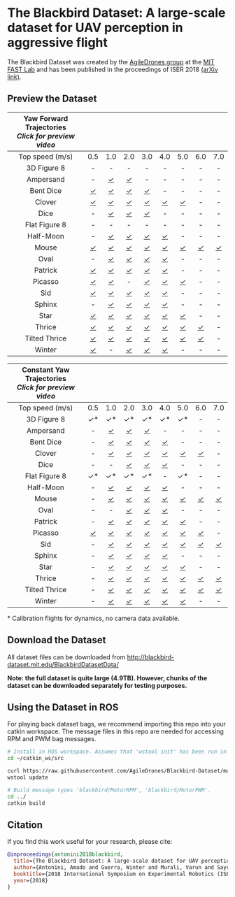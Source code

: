 # The Blackbird Dataset: A large-scale dataset for UAV perception in aggressive flight

<!-- [![Video Link](https://img.youtube.com/vi/_VBww8YQuA8/0.jpg)](https://www.youtube.com/watch?v=_VBww8YQuA8) -->

The Blackbird Dataset was created by the [AgileDrones group](http://agiledrones.mit.edu) at the [MIT FAST Lab](http://karaman.mit.edu/group.html) and has been published in the proceedings of ISER 2018 [(arXiv link)](https://arxiv.org/abs/1810.01987). 



## Preview the Dataset

| Yaw Forward Trajectories<br>*Click for preview video*                                        |||||||||
| :-----------: | :------: | :------: | :------: | :------: | :------: | :------: | :------: | :------: | 
| Top speed (m/s) |   0.5  |   1.0    |   2.0    |   3.0    |   4.0    |   5.0    |   6.0    |   7.0    |
|  3D Figure 8  |    \-    |     \-   |    \-    |    \-    |    \-    |    \-    |    \-    |    \-    |
|   Ampersand   |    \-    | [✓][b11] | [✓][b21] |    \-    |    \-    |    \-    |    \-    |    \-    |
|   Bent Dice   | [✓][c01] | [✓][c11] | [✓][c21] | [✓][c31] |    \-    |    \-    |    \-    |    \-    |
|    Clover     | [✓][d01] | [✓][d11] | [✓][d21] | [✓][d31] | [✓][d41] | [✓][d51] |    \-    |    \-    |
|     Dice      |    \-    | [✓][e11] | [✓][e21] | [✓][e31] |    \-    |    \-    |    \-    |    \-    |
| Flat Figure 8 |    \-    |    \-    |    \-    |    \-    |    \-    |    \-    |    \-    |    \-    |
|   Half-Moon   |    \-    | [✓][g11] | [✓][g21] | [✓][g31] | [✓][g41] |    \-    |    \-    |    \-    |
|     Mouse     | [✓][h01] | [✓][h11] | [✓][h21] | [✓][h31] | [✓][h41] | [✓][h51] | [✓][h61] | [✓][h71] |
|     Oval      |    \-    | [✓][i11] | [✓][i21] | [✓][i31] | [✓][i41] |    \-    |    \-    |    \-    |
|    Patrick    | [✓][j01] | [✓][j11] | [✓][j21] | [✓][j31] | [✓][j41] |    \-    |    \-    |    \-    |
|    Picasso    | [✓][k01] | [✓][k11] |    \-    | [✓][k31] | [✓][k41] | [✓][k51] |    \-    |    \-    |
|      Sid      | [✓][l01] | [✓][l11] | [✓][l21] | [✓][l31] | [✓][l41] |    \-    |    \-    |    \-    |
|    Sphinx     |    \-    | [✓][m11] | [✓][m21] | [✓][m31] | [✓][m41] |    \-    |    \-    |    \-    |
|     Star      | [✓][n01] | [✓][n11] | [✓][n21] | [✓][n31] | [✓][n41] | [✓][n51] |    \-    |    \-    |
|    Thrice     | [✓][o01] | [✓][o11] | [✓][o21] | [✓][o31] | [✓][o41] | [✓][o51] | [✓][o61] |    \-    |
| Tilted Thrice | [✓][p01] | [✓][p11] | [✓][p21] | [✓][p31] | [✓][p41] | [✓][p51] | [✓][p61] |    \-    |
|    Winter     | [✓][q01] |    \-    | [✓][q21] | [✓][q31] | [✓][q41] |    \-    |    \-    |    \-    |


| Constant Yaw Trajectories<br>*Click for preview video*                                        |||||||||
| :-----------: | :------: | :------: | :------: | :------: | :------: | :------: | :------: | :------: | 
| Top speed (m/s) |   0.5  |   1.0    |   2.0    |   3.0    |   4.0    |   5.0    |   6.0    |   7.0    |
|  3D Figure 8  |    ✓*    |     ✓*   |    ✓*    |    ✓*    |    ✓*    |    ✓*    |    \-    |    \-    |
|   Ampersand   |    \-    | [✓][b10] | [✓][b20] | [✓][b30] |    \-    |    \-    |    \-    |    \-    |
|   Bent Dice   |    \-    | [✓][c10] | [✓][c20] | [✓][c30] | [✓][c40] |    \-    |    \-    |    \-    |
|    Clover     |    \-    | [✓][d10] | [✓][d20] | [✓][d30] | [✓][d40] | [✓][d50] | [✓][d60] |    \-    |
|     Dice      |    \-    |    \-    | [✓][e20] | [✓][e30] | [✓][e40] |    \-    |    \-    |    \-    |
| Flat Figure 8 |    ✓*    |    ✓*    |    ✓*    |    ✓*    |    \-    |    ✓*    |    \-    |    \-    |
|   Half-Moon   |    \-    | [✓][g10] | [✓][g20] | [✓][g30] | [✓][g40] |    \-    |    \-    |    \-    |
|     Mouse     |    \-    | [✓][h10] | [✓][h20] | [✓][h30] | [✓][h40] | [✓][h50] | [✓][h60] | [✓][h70] |
|     Oval      |    \-    |    \-    | [✓][i20] | [✓][i30] | [✓][i40] |    \-    |    \-    |    \-    |
|    Patrick    |    \-    | [✓][j10] | [✓][j20] | [✓][j30] | [✓][j40] | [✓][j50] |    \-    |    \-    |
|    Picasso    | [✓][k05] | [✓][k10] | [✓][k20] | [✓][k30] | [✓][k40] | [✓][k50] | [✓][k60] |    \-    |
|      Sid      |    \-    | [✓][l10] | [✓][l20] | [✓][l30] | [✓][l40] | [✓][l50] | [✓][l60] | [✓][l70] |
|    Sphinx     |    \-    | [✓][m10] | [✓][m20] | [✓][m30] | [✓][m40] |    \-    |    \-    |    \-    |
|     Star      |    \-    | [✓][n10] | [✓][n20] | [✓][n30] | [✓][n40] | [✓][n50] |    \-    |    \-    |
|    Thrice     |    \-    | [✓][o10] | [✓][o20] | [✓][o30] | [✓][o40] | [✓][o50] | [✓][o60] | [✓][o70] |
| Tilted Thrice |    \-    | [✓][p10] | [✓][p20] | [✓][p30] | [✓][p40] | [✓][p50] | [✓][p60] | [✓][p70] |
|    Winter     |    \-    | [✓][q10] | [✓][q20] | [✓][q30] | [✓][q40] | [✓][q50] |    \-    |    \-    |

\* Calibration flights for dynamics, no camera data available.


## Download the Dataset

All dataset files can be downloaded from http://blackbird-dataset.mit.edu/BlackbirdDatasetData/

**Note: the full dataset is quite large (4.9TB). However, chunks of the dataset can be downloaded separately for testing purposes.**

## Using the Dataset in ROS

For playing back dataset bags, we recommend importing this repo into your catkin workspace. The message files in this repo are needed for accessing RPM and PWM bag messages.

```bash
# Install in ROS workspace. Assumes that 'wstool init' has been run in workspace
cd ~/catkin_ws/src

curl https://raw.githubusercontent.com/AgileDrones/Blackbird-Dataset/master/.rosinstall >> .rosinstall
wstool update

# Build message types 'blackbird/MotorRPM', 'blackbird/MotorPWM'.
cd ../
catkin build
```  


## Citation
If you find this work useful for your research, please cite:
```bibtex
@inproceedings{antonini2018blackbird,
  title={The Blackbird Dataset: A large-scale dataset for UAV perception in aggressive flight},
  author={Antonini, Amado and Guerra, Winter and Murali, Varun and Sayre-McCord, Thomas and Karaman, Sertac},
  booktitle={2018 International Symposium on Experimental Robotics (ISER)},
  year={2018}
}
```

<!-- PREVIEW LINKS BELOW  -->

<!-- Constant yaw trajectory preview links for table -->
[b10]: http://blackbird-dataset.mit.edu/BlackbirdDatasetData/ampersand/yawConstant/maxSpeed1p0/videos/
[b20]: http://blackbird-dataset.mit.edu/BlackbirdDatasetData/ampersand/yawConstant/maxSpeed2p0/videos/
[b30]: http://blackbird-dataset.mit.edu/BlackbirdDatasetData/ampersand/yawConstant/maxSpeed3p0/videos/

[c10]: http://blackbird-dataset.mit.edu/BlackbirdDatasetData/bentDice/yawConstant/maxSpeed1p0/videos/
[c20]: http://blackbird-dataset.mit.edu/BlackbirdDatasetData/bentDice/yawConstant/maxSpeed2p0/videos/
[c30]: http://blackbird-dataset.mit.edu/BlackbirdDatasetData/bentDice/yawConstant/maxSpeed3p0/videos/
[c40]: http://blackbird-dataset.mit.edu/BlackbirdDatasetData/bentDice/yawConstant/maxSpeed4p0/videos/

[d10]: http://blackbird-dataset.mit.edu/BlackbirdDatasetData/clover/yawConstant/maxSpeed1p0/videos/
[d20]: http://blackbird-dataset.mit.edu/BlackbirdDatasetData/clover/yawConstant/maxSpeed2p0/videos/
[d30]: http://blackbird-dataset.mit.edu/BlackbirdDatasetData/clover/yawConstant/maxSpeed3p0/videos/
[d40]: http://blackbird-dataset.mit.edu/BlackbirdDatasetData/clover/yawConstant/maxSpeed4p0/videos/
[d50]: http://blackbird-dataset.mit.edu/BlackbirdDatasetData/clover/yawConstant/maxSpeed5p0/videos/
[d60]: http://blackbird-dataset.mit.edu/BlackbirdDatasetData/clover/yawConstant/maxSpeed6p0/videos/

[e10]: http://blackbird-dataset.mit.edu/BlackbirdDatasetData/dice/yawConstant/maxSpeed1p0/videos/
[e20]: http://blackbird-dataset.mit.edu/BlackbirdDatasetData/dice/yawConstant/maxSpeed2p0/videos/
[e30]: http://blackbird-dataset.mit.edu/BlackbirdDatasetData/dice/yawConstant/maxSpeed3p0/videos/
[e40]: http://blackbird-dataset.mit.edu/BlackbirdDatasetData/dice/yawConstant/maxSpeed4p0/videos/

[g10]: http://blackbird-dataset.mit.edu/BlackbirdDatasetData/halfMoon/yawConstant/maxSpeed1p0/videos/
[g20]: http://blackbird-dataset.mit.edu/BlackbirdDatasetData/halfMoon/yawConstant/maxSpeed2p0/videos/
[g30]: http://blackbird-dataset.mit.edu/BlackbirdDatasetData/halfMoon/yawConstant/maxSpeed3p0/videos/
[g40]: http://blackbird-dataset.mit.edu/BlackbirdDatasetData/halfMoon/yawConstant/maxSpeed4p0/videos/

[h10]: http://blackbird-dataset.mit.edu/BlackbirdDatasetData/mouse/yawConstant/maxSpeed1p0/videos/
[h20]: http://blackbird-dataset.mit.edu/BlackbirdDatasetData/mouse/yawConstant/maxSpeed2p0/videos/
[h30]: http://blackbird-dataset.mit.edu/BlackbirdDatasetData/mouse/yawConstant/maxSpeed3p0/videos/
[h40]: http://blackbird-dataset.mit.edu/BlackbirdDatasetData/mouse/yawConstant/maxSpeed4p0/videos/
[h50]: http://blackbird-dataset.mit.edu/BlackbirdDatasetData/mouse/yawConstant/maxSpeed5p0/videos/
[h60]: http://blackbird-dataset.mit.edu/BlackbirdDatasetData/mouse/yawConstant/maxSpeed6p0/videos/
[h70]: http://blackbird-dataset.mit.edu/BlackbirdDatasetData/mouse/yawConstant/maxSpeed7p0/videos/

[i20]: http://blackbird-dataset.mit.edu/BlackbirdDatasetData/oval/yawConstant/maxSpeed2p0/videos/
[i30]: http://blackbird-dataset.mit.edu/BlackbirdDatasetData/oval/yawConstant/maxSpeed3p0/videos/
[i40]: http://blackbird-dataset.mit.edu/BlackbirdDatasetData/oval/yawConstant/maxSpeed4p0/videos/

[j10]: http://blackbird-dataset.mit.edu/BlackbirdDatasetData/patrick/yawConstant/maxSpeed1p0/videos/
[j20]: http://blackbird-dataset.mit.edu/BlackbirdDatasetData/patrick/yawConstant/maxSpeed2p0/videos/
[j30]: http://blackbird-dataset.mit.edu/BlackbirdDatasetData/patrick/yawConstant/maxSpeed3p0/videos/
[j40]: http://blackbird-dataset.mit.edu/BlackbirdDatasetData/patrick/yawConstant/maxSpeed4p0/videos/
[j50]: http://blackbird-dataset.mit.edu/BlackbirdDatasetData/patrick/yawConstant/maxSpeed5p0/videos/

[k05]: http://blackbird-dataset.mit.edu/BlackbirdDatasetData/picasso/yawConstant/maxSpeed0p5/videos/
[k10]: http://blackbird-dataset.mit.edu/BlackbirdDatasetData/picasso/yawConstant/maxSpeed1p0/videos/
[k20]: http://blackbird-dataset.mit.edu/BlackbirdDatasetData/picasso/yawConstant/maxSpeed2p0/videos/
[k30]: http://blackbird-dataset.mit.edu/BlackbirdDatasetData/picasso/yawConstant/maxSpeed3p0/videos/
[k40]: http://blackbird-dataset.mit.edu/BlackbirdDatasetData/picasso/yawConstant/maxSpeed4p0/videos/
[k50]: http://blackbird-dataset.mit.edu/BlackbirdDatasetData/picasso/yawConstant/maxSpeed5p0/videos/
[k60]: http://blackbird-dataset.mit.edu/BlackbirdDatasetData/picasso/yawConstant/maxSpeed6p0/videos/

[l10]: http://blackbird-dataset.mit.edu/BlackbirdDatasetData/sid/yawConstant/maxSpeed1p0/videos/
[l20]: http://blackbird-dataset.mit.edu/BlackbirdDatasetData/sid/yawConstant/maxSpeed2p0/videos/
[l30]: http://blackbird-dataset.mit.edu/BlackbirdDatasetData/sid/yawConstant/maxSpeed3p0/videos/
[l40]: http://blackbird-dataset.mit.edu/BlackbirdDatasetData/sid/yawConstant/maxSpeed4p0/videos/
[l50]: http://blackbird-dataset.mit.edu/BlackbirdDatasetData/sid/yawConstant/maxSpeed5p0/videos/
[l60]: http://blackbird-dataset.mit.edu/BlackbirdDatasetData/sid/yawConstant/maxSpeed6p0/videos/
[l70]: http://blackbird-dataset.mit.edu/BlackbirdDatasetData/sid/yawConstant/maxSpeed7p0/videos/

[m10]: http://blackbird-dataset.mit.edu/BlackbirdDatasetData/sphinx/yawConstant/maxSpeed1p0/videos/
[m20]: http://blackbird-dataset.mit.edu/BlackbirdDatasetData/sphinx/yawConstant/maxSpeed2p0/videos/
[m30]: http://blackbird-dataset.mit.edu/BlackbirdDatasetData/sphinx/yawConstant/maxSpeed3p0/videos/
[m40]: http://blackbird-dataset.mit.edu/BlackbirdDatasetData/sphinx/yawConstant/maxSpeed4p0/videos/

[n10]: http://blackbird-dataset.mit.edu/BlackbirdDatasetData/star/yawConstant/maxSpeed1p0/videos/
[n20]: http://blackbird-dataset.mit.edu/BlackbirdDatasetData/star/yawConstant/maxSpeed2p0/videos/
[n30]: http://blackbird-dataset.mit.edu/BlackbirdDatasetData/star/yawConstant/maxSpeed3p0/videos/
[n40]: http://blackbird-dataset.mit.edu/BlackbirdDatasetData/star/yawConstant/maxSpeed4p0/videos/
[n50]: http://blackbird-dataset.mit.edu/BlackbirdDatasetData/star/yawConstant/maxSpeed5p0/videos/

[o10]: http://blackbird-dataset.mit.edu/BlackbirdDatasetData/thrice/yawConstant/maxSpeed1p0/videos/
[o20]: http://blackbird-dataset.mit.edu/BlackbirdDatasetData/thrice/yawConstant/maxSpeed2p0/videos/
[o30]: http://blackbird-dataset.mit.edu/BlackbirdDatasetData/thrice/yawConstant/maxSpeed3p0/videos/
[o40]: http://blackbird-dataset.mit.edu/BlackbirdDatasetData/thrice/yawConstant/maxSpeed4p0/videos/
[o50]: http://blackbird-dataset.mit.edu/BlackbirdDatasetData/thrice/yawConstant/maxSpeed5p0/videos/
[o60]: http://blackbird-dataset.mit.edu/BlackbirdDatasetData/thrice/yawConstant/maxSpeed6p0/videos/
[o70]: http://blackbird-dataset.mit.edu/BlackbirdDatasetData/thrice/yawConstant/maxSpeed7p0/videos/

[p10]: http://blackbird-dataset.mit.edu/BlackbirdDatasetData/tiltedThrice/yawConstant/maxSpeed1p0/videos/
[p20]: http://blackbird-dataset.mit.edu/BlackbirdDatasetData/tiltedThrice/yawConstant/maxSpeed2p0/videos/
[p30]: http://blackbird-dataset.mit.edu/BlackbirdDatasetData/tiltedThrice/yawConstant/maxSpeed3p0/videos/
[p40]: http://blackbird-dataset.mit.edu/BlackbirdDatasetData/tiltedThrice/yawConstant/maxSpeed4p0/videos/
[p50]: http://blackbird-dataset.mit.edu/BlackbirdDatasetData/tiltedThrice/yawConstant/maxSpeed5p0/videos/
[p60]: http://blackbird-dataset.mit.edu/BlackbirdDatasetData/tiltedThrice/yawConstant/maxSpeed6p0/videos/
[p70]: http://blackbird-dataset.mit.edu/BlackbirdDatasetData/tiltedThrice/yawConstant/maxSpeed7p0/videos/

[q10]: http://blackbird-dataset.mit.edu/BlackbirdDatasetData/winter/yawConstant/maxSpeed1p0/videos/
[q20]: http://blackbird-dataset.mit.edu/BlackbirdDatasetData/winter/yawConstant/maxSpeed2p0/videos/
[q30]: http://blackbird-dataset.mit.edu/BlackbirdDatasetData/winter/yawConstant/maxSpeed3p0/videos/
[q40]: http://blackbird-dataset.mit.edu/BlackbirdDatasetData/winter/yawConstant/maxSpeed4p0/videos/
[q50]: http://blackbird-dataset.mit.edu/BlackbirdDatasetData/winter/yawConstant/maxSpeed5p0/videos/

<!-- Yaw Forward trajectory preview links for table -->
[b11]: http://blackbird-dataset.mit.edu/BlackbirdDatasetData/ampersand/yawForward/maxSpeed1p0/videos/
[b21]: http://blackbird-dataset.mit.edu/BlackbirdDatasetData/ampersand/yawForward/maxSpeed2p0/videos/
[b31]: http://blackbird-dataset.mit.edu/BlackbirdDatasetData/ampersand/yawForward/maxSpeed3p0/videos/

[c01]: http://blackbird-dataset.mit.edu/BlackbirdDatasetData/bentDice/yawForward/maxSpeed0p5/videos/
[c11]: http://blackbird-dataset.mit.edu/BlackbirdDatasetData/bentDice/yawForward/maxSpeed1p0/videos/
[c21]: http://blackbird-dataset.mit.edu/BlackbirdDatasetData/bentDice/yawForward/maxSpeed2p0/videos/
[c31]: http://blackbird-dataset.mit.edu/BlackbirdDatasetData/bentDice/yawForward/maxSpeed3p0/videos/
[c41]: http://blackbird-dataset.mit.edu/BlackbirdDatasetData/bentDice/yawForward/maxSpeed4p0/videos/

[d01]: http://blackbird-dataset.mit.edu/BlackbirdDatasetData/clover/yawForward/maxSpeed0p5/videos/
[d11]: http://blackbird-dataset.mit.edu/BlackbirdDatasetData/clover/yawForward/maxSpeed1p0/videos/
[d21]: http://blackbird-dataset.mit.edu/BlackbirdDatasetData/clover/yawForward/maxSpeed2p0/videos/
[d31]: http://blackbird-dataset.mit.edu/BlackbirdDatasetData/clover/yawForward/maxSpeed3p0/videos/
[d41]: http://blackbird-dataset.mit.edu/BlackbirdDatasetData/clover/yawForward/maxSpeed4p0/videos/
[d51]: http://blackbird-dataset.mit.edu/BlackbirdDatasetData/clover/yawForward/maxSpeed5p0/videos/
[d61]: http://blackbird-dataset.mit.edu/BlackbirdDatasetData/clover/yawForward/maxSpeed6p0/videos/

[e11]: http://blackbird-dataset.mit.edu/BlackbirdDatasetData/dice/yawForward/maxSpeed1p0/videos/
[e21]: http://blackbird-dataset.mit.edu/BlackbirdDatasetData/dice/yawForward/maxSpeed2p0/videos/
[e31]: http://blackbird-dataset.mit.edu/BlackbirdDatasetData/dice/yawForward/maxSpeed3p0/videos/
[e41]: http://blackbird-dataset.mit.edu/BlackbirdDatasetData/dice/yawForward/maxSpeed4p0/videos/

[g11]: http://blackbird-dataset.mit.edu/BlackbirdDatasetData/halfMoon/yawForward/maxSpeed1p0/videos/
[g21]: http://blackbird-dataset.mit.edu/BlackbirdDatasetData/halfMoon/yawForward/maxSpeed2p0/videos/
[g31]: http://blackbird-dataset.mit.edu/BlackbirdDatasetData/halfMoon/yawForward/maxSpeed3p0/videos/
[g41]: http://blackbird-dataset.mit.edu/BlackbirdDatasetData/halfMoon/yawForward/maxSpeed4p0/videos/

[h01]: http://blackbird-dataset.mit.edu/BlackbirdDatasetData/mouse/yawForward/maxSpeed0p5/videos/
[h11]: http://blackbird-dataset.mit.edu/BlackbirdDatasetData/mouse/yawForward/maxSpeed1p0/videos/
[h21]: http://blackbird-dataset.mit.edu/BlackbirdDatasetData/mouse/yawForward/maxSpeed2p0/videos/
[h31]: http://blackbird-dataset.mit.edu/BlackbirdDatasetData/mouse/yawForward/maxSpeed3p0/videos/
[h41]: http://blackbird-dataset.mit.edu/BlackbirdDatasetData/mouse/yawForward/maxSpeed4p0/videos/
[h51]: http://blackbird-dataset.mit.edu/BlackbirdDatasetData/mouse/yawForward/maxSpeed5p0/videos/
[h61]: http://blackbird-dataset.mit.edu/BlackbirdDatasetData/mouse/yawForward/maxSpeed6p0/videos/
[h71]: http://blackbird-dataset.mit.edu/BlackbirdDatasetData/mouse/yawForward/maxSpeed7p0/videos/

[i11]: http://blackbird-dataset.mit.edu/BlackbirdDatasetData/oval/yawForward/maxSpeed1p0/videos/
[i21]: http://blackbird-dataset.mit.edu/BlackbirdDatasetData/oval/yawForward/maxSpeed2p0/videos/
[i31]: http://blackbird-dataset.mit.edu/BlackbirdDatasetData/oval/yawForward/maxSpeed3p0/videos/
[i41]: http://blackbird-dataset.mit.edu/BlackbirdDatasetData/oval/yawForward/maxSpeed4p0/videos/

[j01]: http://blackbird-dataset.mit.edu/BlackbirdDatasetData/patrick/yawForward/maxSpeed0p5/videos/
[j11]: http://blackbird-dataset.mit.edu/BlackbirdDatasetData/patrick/yawForward/maxSpeed1p0/videos/
[j21]: http://blackbird-dataset.mit.edu/BlackbirdDatasetData/patrick/yawForward/maxSpeed2p0/videos/
[j31]: http://blackbird-dataset.mit.edu/BlackbirdDatasetData/patrick/yawForward/maxSpeed3p0/videos/
[j41]: http://blackbird-dataset.mit.edu/BlackbirdDatasetData/patrick/yawForward/maxSpeed4p0/videos/
[j51]: http://blackbird-dataset.mit.edu/BlackbirdDatasetData/patrick/yawForward/maxSpeed5p0/videos/

[k01]: http://blackbird-dataset.mit.edu/BlackbirdDatasetData/picasso/yawForward/maxSpeed0p5/videos/
[k11]: http://blackbird-dataset.mit.edu/BlackbirdDatasetData/picasso/yawForward/maxSpeed1p0/videos/
[k21]: http://blackbird-dataset.mit.edu/BlackbirdDatasetData/picasso/yawForward/maxSpeed2p0/videos/
[k31]: http://blackbird-dataset.mit.edu/BlackbirdDatasetData/picasso/yawForward/maxSpeed3p0/videos/
[k41]: http://blackbird-dataset.mit.edu/BlackbirdDatasetData/picasso/yawForward/maxSpeed4p0/videos/
[k51]: http://blackbird-dataset.mit.edu/BlackbirdDatasetData/picasso/yawForward/maxSpeed5p0/videos/
[k61]: http://blackbird-dataset.mit.edu/BlackbirdDatasetData/picasso/yawForward/maxSpeed6p0/videos/

[l01]: http://blackbird-dataset.mit.edu/BlackbirdDatasetData/sid/yawForward/maxSpeed0p5/videos/
[l11]: http://blackbird-dataset.mit.edu/BlackbirdDatasetData/sid/yawForward/maxSpeed1p0/videos/
[l21]: http://blackbird-dataset.mit.edu/BlackbirdDatasetData/sid/yawForward/maxSpeed2p0/videos/
[l31]: http://blackbird-dataset.mit.edu/BlackbirdDatasetData/sid/yawForward/maxSpeed3p0/videos/
[l41]: http://blackbird-dataset.mit.edu/BlackbirdDatasetData/sid/yawForward/maxSpeed4p0/videos/
[l51]: http://blackbird-dataset.mit.edu/BlackbirdDatasetData/sid/yawForward/maxSpeed5p0/videos/
[l61]: http://blackbird-dataset.mit.edu/BlackbirdDatasetData/sid/yawForward/maxSpeed6p0/videos/
[l71]: http://blackbird-dataset.mit.edu/BlackbirdDatasetData/sid/yawForward/maxSpeed7p0/videos/

[m11]: http://blackbird-dataset.mit.edu/BlackbirdDatasetData/sphinx/yawForward/maxSpeed1p0/videos/
[m21]: http://blackbird-dataset.mit.edu/BlackbirdDatasetData/sphinx/yawForward/maxSpeed2p0/videos/
[m31]: http://blackbird-dataset.mit.edu/BlackbirdDatasetData/sphinx/yawForward/maxSpeed3p0/videos/
[m41]: http://blackbird-dataset.mit.edu/BlackbirdDatasetData/sphinx/yawForward/maxSpeed4p0/videos/

[n01]: http://blackbird-dataset.mit.edu/BlackbirdDatasetData/star/yawForward/maxSpeed0p5/videos/
[n11]: http://blackbird-dataset.mit.edu/BlackbirdDatasetData/star/yawForward/maxSpeed1p0/videos/
[n21]: http://blackbird-dataset.mit.edu/BlackbirdDatasetData/star/yawForward/maxSpeed2p0/videos/
[n31]: http://blackbird-dataset.mit.edu/BlackbirdDatasetData/star/yawForward/maxSpeed3p0/videos/
[n41]: http://blackbird-dataset.mit.edu/BlackbirdDatasetData/star/yawForward/maxSpeed4p0/videos/
[n51]: http://blackbird-dataset.mit.edu/BlackbirdDatasetData/star/yawForward/maxSpeed5p0/videos/

[o01]: http://blackbird-dataset.mit.edu/BlackbirdDatasetData/thrice/yawForward/maxSpeed0p5/videos/
[o11]: http://blackbird-dataset.mit.edu/BlackbirdDatasetData/thrice/yawForward/maxSpeed1p0/videos/
[o21]: http://blackbird-dataset.mit.edu/BlackbirdDatasetData/thrice/yawForward/maxSpeed2p0/videos/
[o31]: http://blackbird-dataset.mit.edu/BlackbirdDatasetData/thrice/yawForward/maxSpeed3p0/videos/
[o41]: http://blackbird-dataset.mit.edu/BlackbirdDatasetData/thrice/yawForward/maxSpeed4p0/videos/
[o51]: http://blackbird-dataset.mit.edu/BlackbirdDatasetData/thrice/yawForward/maxSpeed5p0/videos/
[o61]: http://blackbird-dataset.mit.edu/BlackbirdDatasetData/thrice/yawForward/maxSpeed6p0/videos/
[o71]: http://blackbird-dataset.mit.edu/BlackbirdDatasetData/thrice/yawForward/maxSpeed7p0/videos/

[p01]: http://blackbird-dataset.mit.edu/BlackbirdDatasetData/tiltedThrice/yawForward/maxSpeed0p5/videos/
[p11]: http://blackbird-dataset.mit.edu/BlackbirdDatasetData/tiltedThrice/yawForward/maxSpeed1p0/videos/
[p21]: http://blackbird-dataset.mit.edu/BlackbirdDatasetData/tiltedThrice/yawForward/maxSpeed2p0/videos/
[p31]: http://blackbird-dataset.mit.edu/BlackbirdDatasetData/tiltedThrice/yawForward/maxSpeed3p0/videos/
[p41]: http://blackbird-dataset.mit.edu/BlackbirdDatasetData/tiltedThrice/yawForward/maxSpeed4p0/videos/
[p51]: http://blackbird-dataset.mit.edu/BlackbirdDatasetData/tiltedThrice/yawForward/maxSpeed5p0/videos/
[p61]: http://blackbird-dataset.mit.edu/BlackbirdDatasetData/tiltedThrice/yawForward/maxSpeed6p0/videos/
[p71]: http://blackbird-dataset.mit.edu/BlackbirdDatasetData/tiltedThrice/yawForward/maxSpeed7p0/videos/

[q01]: http://blackbird-dataset.mit.edu/BlackbirdDatasetData/winter/yawForward/maxSpeed0p5/videos/
[q11]: http://blackbird-dataset.mit.edu/BlackbirdDatasetData/winter/yawForward/maxSpeed1p0/videos/
[q21]: http://blackbird-dataset.mit.edu/BlackbirdDatasetData/winter/yawForward/maxSpeed2p0/videos/
[q31]: http://blackbird-dataset.mit.edu/BlackbirdDatasetData/winter/yawForward/maxSpeed3p0/videos/
[q41]: http://blackbird-dataset.mit.edu/BlackbirdDatasetData/winter/yawForward/maxSpeed4p0/videos/
[q51]: http://blackbird-dataset.mit.edu/BlackbirdDatasetData/winter/yawForward/maxSpeed5p0/videos/
